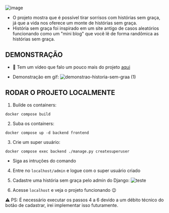 ![image](https://user-images.githubusercontent.com/103593286/227340942-600fc094-0473-46d2-8349-eefa14ba12f8.png)

- O projeto mostra que é possível tirar sorrisos com histórias sem graça, já que a vida nos oferece um monte de histórias sem graça.
- História sem graça foi inspirado em um site antigo de casos aleatórios funcionando como um "mini blog" que você lê de forma randômica as histórias sem graça.

## DEMONSTRAÇÃO
- 🎥 Tem um vídeo que falo um pouco mais do projeto [aqui](https://www.youtube.com/watch?v=AOQLKPdgD-A)

- Demonstração em gif:
![demonstrao-historia-sem-graa (1)](https://user-images.githubusercontent.com/103593286/227344782-b63ff3b5-dd8f-4e68-a796-8383e26b5c74.gif)


## RODAR O PROJETO LOCALMENTE

1. Builde os containers:

`docker compose build`

2. Suba os containers:

`docker compose up -d backend frontend`

3. Crie um super usuário:

`docker compose exec backend ./manage.py createsuperuser`

- Siga as intruções do comando

4. Entre no `localhost/admin` e logue com o super usuário criado

5. Cadastre uma história sem graça pelo admin do Django:
![teste](https://user-images.githubusercontent.com/103593286/227375340-f1ae2d4b-4999-4da0-b865-c284343379a4.gif)

6. Acesse `localhost` e veja o projeto funcionando 😉

⚠️ PS: É necessário executar os passos 4 a 6 devido a um débito técnico do botão de cadastrar, irei implementar isso futuramente.

